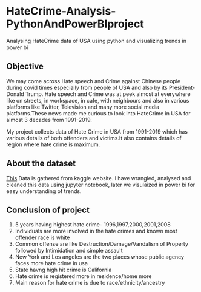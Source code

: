 # HateCrime-Analysis-PythonAndPowerBIproject
Analysing HateCrime data of USA using python and visualizing trends in power bi


## Objective
We may come across Hate speech and Crime against Chinese people during covid times especially from people of USA and also by its President-Donald Trump. Hate speech and Crime was at peek almost at everywhere like on streets, in workspace, in cafe, with neighbours and also in various platforms like Twitter, Television and many more social media platforms.These news made me curious to look into HateCrime in USA for almost 3 decades from 1991-2019.

My project collects data of Hate Crime in USA from 1991-2019 which has various details of both offenders and victims.It also contains details of region where hate crime is maximum.

## About the dataset
[This](https://www.kaggle.com/datasets/jefferymandrake/us-hate-crimes-data-1991-2019-csv?select=Hate_Crimes_filtered_cols.csv) Data is gathered from kaggle website. I have wrangled, analysed and cleaned this data using jupyter notebook, later we visulaized in power bi for easy understanding of trends.

## Conclusion of project
1. 5 years having highest hate crime- 1996,1997,2000,2001,2008
2. Individuals are more involved in the hate crimes and known most offender race is white
3. Common offense are like Destruction/Damage/Vandalism of Property followed by Intimidation and simple assault
4. New York and Los angeles are the two places whose public agency faces more hate crime in usa 
5. State havng high hit crime is California
6. Hate crime is registered more in residence/home more 
7. Main reason for hate crime is due to race/ethnicity/ancestry
